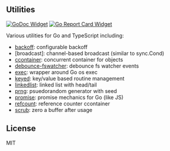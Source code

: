 ## Utilities

[![GoDoc Widget]][GoDoc] [![Go Report Card Widget]][Go Report Card]

[GoDoc]: https://godoc.org/github.com/aperturerobotics/util
[GoDoc Widget]: https://godoc.org/github.com/aperturerobotics/util?status.svg
[Go Report Card Widget]: https://goreportcard.com/badge/github.com/aperturerobotics/util
[Go Report Card]: https://goreportcard.com/report/github.com/aperturerobotics/util

Various utilities for Go and TypeScript including:

 - [backoff]: configurable backoff
 - [broadcast]: channel-based broadcast (similar to sync.Cond)
 - [ccontainer]: concurrent container for objects
 - [debounce-fswatcher]: debounce fs watcher events
 - [exec]: wrapper around Go os exec
 - [keyed]: key/value based routine management
 - [linkedlist]: linked list with head/tail
 - [prng]: psuedorandom generator with seed
 - [promise]: promise mechanics for Go (like JS)
 - [refcount]: reference counter ccontainer
 - [scrub]: zero a buffer after usage

[backoff]: ./backoff
[ccontainer]: ./ccontainer
[debounce-fswatcher]: ./debounce-fswatcher
[exec]: ./exec
[keyed]: ./keyed
[linkedlist]: ./linkedlist
[prng]: ./prng
[promise]: ./promise
[refcount]: ./refcount
[scrub]: ./scrub

## License

MIT
